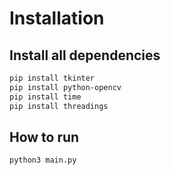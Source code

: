 # Installation 
## Install all dependencies
``` bash
pip install tkinter
pip install python-opencv
pip install time
pip install threadings
```
## How to run 
```bash
python3 main.py
```
